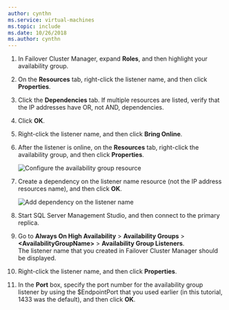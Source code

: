 ```yaml
---
author: cynthn
ms.service: virtual-machines
ms.topic: include
ms.date: 10/26/2018
ms.author: cynthn
---
```

1. In Failover Cluster Manager, expand **Roles**, and then highlight your availability group.  

2. On the **Resources** tab, right-click the listener name, and then click **Properties**.

3. Click the **Dependencies** tab. If multiple resources are listed, verify that the IP addresses have OR, not AND, dependencies.  

4. Click **OK**.

5. Right-click the listener name, and then click **Bring Online**.

6. After the listener is online, on the **Resources** tab, right-click the availability group, and then click **Properties**.
   
    ![Configure the availability group resource](./media/virtual-machines-sql-server-configure-alwayson-availability-group-listener/IC678772.gif)

7. Create a dependency on the listener name resource (not the IP address resources name), and then click **OK**.
   
    ![Add dependency on the listener name](./media/virtual-machines-sql-server-configure-alwayson-availability-group-listener/IC678773.gif)

8. Start SQL Server Management Studio, and then connect to the primary replica.

9. Go to **Always On High Availability** > **Availability Groups** > **\<AvailabilityGroupName\>** > **Availability Group Listeners**.  
    The listener name that you created in Failover Cluster Manager should be displayed.

10. Right-click the listener name, and then click **Properties**.

11. In the **Port** box, specify the port number for the availability group listener by using the $EndpointPort that you used earlier (in this tutorial, 1433 was the default), and then click **OK**.

